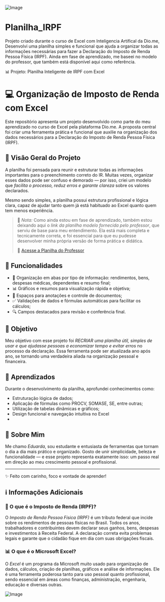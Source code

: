 ![Image](https://github.com/user-attachments/assets/126521cc-40f9-4d80-9995-b581d5e8b660)






# Planilha_IRPF
Projeto criado durante o curso de Excel com Inteligencia Artifical da Dio.me, Desenvolvi uma planilha simples e funcional que ajuda a organizar todas as informações necessárias para fazer a Declaração do Imposto de Renda Pessoa Física (IRPF). Ainda em fase de aprendizado, me baseei no modelo do professor, que também está disponível aqui como referência.


📊 Projeto: Planilha Inteligente de IRPF com Excel

# 💻 Organização de Imposto de Renda com Excel

Este repositório apresenta um projeto desenvolvido como parte do meu aprendizado no curso de Excel pela plataforma Dio.me. A proposta central foi criar uma ferramenta prática e funcional que auxilie na organização dos dados necessários para a Declaração do Imposto de Renda Pessoa Física (IRPF).

## 🌟 Visão Geral do Projeto

A planilha foi pensada para reunir e estruturar todas as informações importantes para o preenchimento correto do IR. Muitas vezes, organizar esses dados pode ser confuso e demorado — por isso, criei um modelo que *facilita o processo, reduz erros e garante clareza* sobre os valores declarados.

Mesmo sendo simples, a planilha possui estrutura profissional e lógica clara, capaz de ajudar tanto quem já está habituado ao Excel quanto quem tem menos experiência.

> 📝 *Nota:* Como ainda estou em fase de aprendizado, também estou deixando aqui o *link da planilha modelo fornecida pelo professor*, que serviu de base para meu entendimento. Ela está mais completa e tecnicamente correta, e foi essencial para que eu pudesse desenvolver minha própria versão de forma prática e didática.  
>  
> 🔗 [Acesse a Planilha do Professor](https://view.officeapps.live.com/op/view.aspx?src=https%3A%2F%2Fhermes.dio.me%2Ffiles%2Fassets%2F9b65e108-7ed6-456c-bb6b-e66827b322aa.xlsx&wdOrigin=BROWSELINK)

## 🧠 Funcionalidades

- 📂 Organização em abas por tipo de informação: rendimentos, bens, despesas médicas, dependentes e resumo final;
- 📊 Gráficos e resumos para visualização rápida e objetiva;
- 🧾 Espaços para anotações e controle de documentos;
- ✅ Validações de dados e fórmulas automáticas para facilitar os cálculos;
- 🔍 Campos destacados para revisão e conferência final.

## 🎯 Objetivo

Meu objetivo com esse projeto foi *RECRIAR uma planilha útil, simples de usar e que ajudasse pessoas a economizar tempo e evitar erros* no processo da declaração. Essa ferramenta pode ser atualizada ano após ano, se tornando uma verdadeira aliada na organização pessoal e financeira.

## 📘 Aprendizados

Durante o desenvolvimento da planilha, aprofundei conhecimentos como:

- Estruturação lógica de dados;
- Aplicação de fórmulas como PROCV, SOMASE, SE, entre outras;
- Utilização de tabelas dinâmicas e gráficos;
- Design funcional e navegação intuitiva no Excel
- 

## 💬 Sobre Mim

Me chamo *Eduarda*, sou estudante e entusiasta de ferramentas que tornam o dia a dia mais prático e organizado. Gosto de unir simplicidade, beleza e funcionalidade — e esse projeto representa exatamente isso: um passo real em direção ao meu crescimento pessoal e profissional.

---

✨ Feito com carinho, foco e vontade de aprender!




## ℹ️ Informações Adicionais

### 🧾 O que é o Imposto de Renda (IRPF)?

O *Imposto de Renda Pessoa Física (IRPF)* é um tributo federal que incide sobre os rendimentos de pessoas físicas no Brasil. Todos os anos, trabalhadores e contribuintes devem declarar seus ganhos, bens, despesas e investimentos à Receita Federal. A declaração correta evita problemas legais e garante que o cidadão fique em dia com suas obrigações fiscais.

### 📊 O que é o Microsoft Excel?

O *Excel* é um programa da Microsoft muito usado para organização de dados, cálculos, criação de planilhas, gráficos e análise de informações. Ele é uma ferramenta poderosa tanto para uso pessoal quanto profissional, sendo essencial em áreas como finanças, administração, engenharia, educação e diversas outras.


![Image](https://github.com/user-attachments/assets/4051c41f-ed5a-46f1-8c7d-e7c8384004e5)


